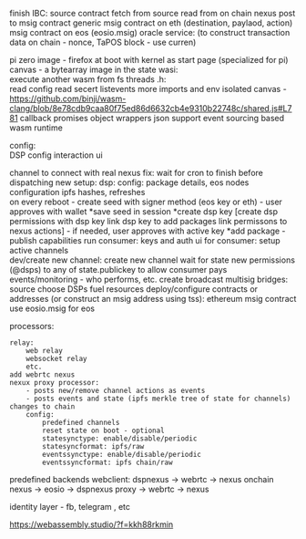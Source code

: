
finish IBC:
    source contract
    fetch from source
    read from on chain nexus
    post to msig contract
    generic msig contract on eth (destination, paylaod, action)
    msig contract on eos (eosio.msig)
    oracle service: (to construct transaction data on chain - nonce, TaPOS block - use curren)


pi zero image - firefox at boot with kernel as start page (specialized for pi)
canvas - a bytearray image in the state
wasi:    
    execute another wasm from fs
    threads
    .h:        
        read config
        read secert
        listevents
        more imports and env
        isolated canvas - https://github.com/binji/wasm-clang/blob/8e78cdb9caa80f75ed86d6632cb4e9310b22748c/shared.js#L781
    callback
    promises
    object wrappers
    json support
    event sourcing based wasm runtime
    
config:    
    DSP config interaction ui

channel to connect with real nexus
fix: wait for cron to finish before dispatching new
setup:
    dsp:
        config:
             package details, eos nodes configuration ipfs hashes, refreshes             
        on every reboot - create seed with signer method (eos key or eth) - user approves with wallet
        *save seed in session
        *create dsp key
        [create dsp permissions with dsp key
        link dsp key to add packages 
        link permissons to nexus actions] - if needed, user approves with active key
        *add package - publish capabilities
        run
    consumer:
        keys and auth
ui for consumer:
    setup
    active channels    
    dev/create new channel:
        create new channel
        wait for state
        new permissions (@dsps) to any of state.publickey to allow consumer pays        
    events/monitoring - who performs, etc.
    create broadcast multisig bridges:
        source
        choose DSPs
        fuel resources
        deploy/configure contracts or addresses (or construct an msig address using tss):
            ethereum msig contract
            use eosio.msig for eos



processors:       

    relay:
        web relay
        websocket relay
        etc.
    add webrtc nexus
    nexux proxy processor:
        - posts new/remove channel actions as events 
        - posts events and state (ipfs merkle tree of state for channels) changes to chain
        config: 
            predefined channels
            reset state on boot - optional
            statesynctype: enable/disable/periodic
            statesyncformat: ipfs/raw
            eventssynctype: enable/disable/periodic
            eventssyncformat: ipfs chain/raw

predefined backends webclient:
    dspnexus -> webrtc -> nexus
    onchain nexus -> eosio -> dspnexus proxy -> webrtc -> nexus

identity layer - fb, telegram , etc

https://webassembly.studio/?f=kkh88rkmin


